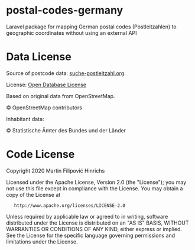 # postal-codes-germany
Laravel package for mapping German postal codes (Postleitzahlen) to geographic coordinates without using an external API

# Data License
Source of postcode data: [suche-postleitzahl.org](https://www.suche-postleitzahl.org/downloads).

License: [Open Database License](https://www.openstreetmap.org/copyright)

Based on original data from OpenStreetMap.

© OpenStreetMap contributors

Inhabitant data:

© Statistische Ämter des Bundes und der Länder

# Code License

   Copyright 2020 Martin Filipović Hinrichs

   Licensed under the Apache License, Version 2.0 (the "License");
   you may not use this file except in compliance with the License.
   You may obtain a copy of the License at

       http://www.apache.org/licenses/LICENSE-2.0

   Unless required by applicable law or agreed to in writing, software
   distributed under the License is distributed on an "AS IS" BASIS,
   WITHOUT WARRANTIES OR CONDITIONS OF ANY KIND, either express or implied.
   See the License for the specific language governing permissions and
   limitations under the License.

